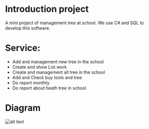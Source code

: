 # Introduction project
A mini project of management tree at school. We use C# and SQL to develop this software.

# Service:
 - Add and management new tree in the school
 - Create and show List work 
 - Create and management all tree in the school
 - Add and Check buy tools and tree
 - Do report monthly
 - Do report about heath tree in school

# Diagram
![alt text](https://www.draw.io/?lightbox=1&highlight=0000ff&edit=_blank&layers=1&nav=1&title=Untitled%20Diagram.xml#R7ZtZc5s8FIZ%2FDZftIMR6aXC2mbSTjttpekkwMTQYuVgk9vfrP0lILAIvJMSOk%2BQi5RwtCJ1H0iupUaA3X11k%2FiL6hqZhomjqdKXAsaJpAEKL%2FEM968JjmmrhmGXxlGeqHJP4v5A7RbY8nobLRkaMUILjRdMZoDQNA9zw%2BVmGnprZ7lHSfOvCn4UtxyTwE%2BH9alT%2B3%2FEUR9wPTKdKuAzjWcRfbmv8k%2B%2F84GGWoTzlb1Q0eM9%2BiuS5L%2Brin7qM%2FCl6qrngmQK9DCFcPM1XXpjQ3hUdV5Q735Bafk8WpnifAlpR4NFPcv7x7ug7cVxcKR5UbPCNPF9eKWdAcV3FNn%2FxVuO16Cv2rSGtDSjQvY%2BTxEMJylgiVFXdcxziX%2BIMPYQiJUVpSJ3i22nJWeZPY9JoKc89SvGEvw1wu%2FaCc%2FYj8hUgAZ3Y7X7gXfMYZjhc1Vy8Xy5CNA9xtiZZeKohqOUU6yq3nyoiNOGLajCIcj7HcFZWXQWCPPBYdMdl%2FvsK6bej8cR%2BmN%2BDH4v1P%2FPpi2G2uj%2BcEnK5iTIcoRlK%2FeSs8rpVgFRiVXmuEVrwTv0bYrzmvefnGBFXhOcJTw1XMb7lxenzH%2FpMRkhhjVe1pPFaGCn53tu6UStFzaoYs6pyYjowC2tEh3OFA%2FGcx7TTWG7sZ7MQ34RZTPo3zCYLP4jTGU%2F8m88XtboKAsVgNkpEaAduHDvctUR5FvBcNp%2BP2KsLl9ONURYmPo4fm7V3McGKkg%2F117UMCxSneFmr%2BYY6Kjo1o0mnCczmQN%2BR34KqxGPRgorO8lNeAKzzYmClML59frcS2%2BR7K7%2BvCCxQ3waxRi9ibWdYYu320sfXOYckqTeXzBopI48uiD%2FZeqhekUfvkj2Pv1%2F2XQ1N0%2FNOdDUkEqcRDcM2hEo6xHrotIL1hZjXIkTjBf2%2BKOa2e55TsZX7tEiZh7KFFc9UXNIgMltCQMcZrcelAR0BRDVl7ZHUR0rEzDOiNUbsUSVjlPgLA1CjrKwvEFYRr4MD4SfxLCVGQKoMs6EIkca3s6deAuoAgIi9g0TITSTCb6UUCaFkwZxY%2F3KRCGliQgPqjrsi%2F8wAQ%2Bg4xwnwK4x4Wz9kPDv1hJhJPvXE8fQEgB2CwjiGoDC0fhJYzj%2B0oOhGFnwi%2ByaR1U8RWQtqgyIremZPEUyVr67YGj0VmtDF0aGv%2BDAa2DCOqoELZFsSx4tYUCBVNEsmYWBQClltzR5LmRNJyvdnJsINmap9LBQu07eMbByVmlqu1DOUkdNS0rw6QMtmLDtVVA9RzpqmU6H1yIVVeoLKeRCMnimUHWsAiIz%2BOpny5YC49OUsoKXNxHMtlJgnuKAsK6hwiq0T34RxpxtLEG1tDM78EmmXAJjvxfoH0u3yLHVY3c4XNJmv71E5sQQ5g6AMlLFoRLBBwq5iqURS0LP8PocDtTruSrhQNb15bOvIE84XTebJvGnRqiPBsFXNqXSWZG1qjJ3W0BhgH2qarvZueAYq3Bdo%2FdU2otqnqj%2B6qu842a7doR5Q1dugn6qX8x9mIwpPHtmvqmo0sTXBTm6JVYJ4WjCDo1wsvhRmSweDwgz63dP8%2BCVMjZrXbJc67ru7OOFNqq0fd5O6z03NXed9y87bld1XPmlUTz5flQf8Bt4sMptVJkKpuUFEy3Turj%2FitrXcRxzlfkcchA1zv7PX2cjz6k64gie%2FO%2FDdWueigF5LGXex39waBPwAhR3TlJtv6%2Fk0nvQuV57mDrvLhe2juK3qKkzu0FNdWDEHSaAfHAd%2B0pISelOn3CUoeGgIFdDR%2F81AkgiQhurGeFuP1wWH3aldNl8QSvsy2LXQgN4x6JYZpjT76PJiVagpXmqLXgGbmy2q4opPrqr3Yb98XKyJNw2ljfT2pPi2Maxp%2BaaS3yHj99PQaoeGNvsxbUpwdIqnwZhuvkyzWyTuCzWU7%2BrbVW2A%2BjnUvZvJr0GP8WHpAZvb%2FQr0tPdzb5ueV52ztAHmLOuQ1FmDUWdJ%2F7%2FegVJjhmPOeDczVoMT2I%2BTw%2Bo1SfycgF6Tmzy8XjPal6%2FvgcM3vW%2BwTm7fYEoTo6FtP4F15BO%2Fl3JLzOov0Irs1R%2F6wbP%2FAQ%3D%3D)
